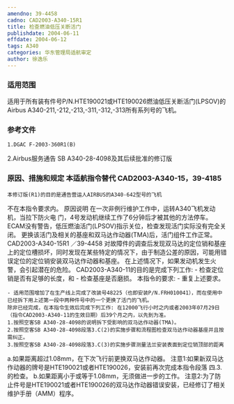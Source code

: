 ```yaml
---
amendno: 39-4458
cadno: CAD2003-A340-15R1
title: 检查燃油低压关断活门
publishdate: 2004-06-11
effdate: 2004-06-12
tags: A340
categories: 华东管理局适航审定
author: 徐逸乐
---
```


### 适用范围 
适用于所有装有件号P/N.HTE190021或HTE190026燃油低压关断活门(LPSOV)的Airbus A340-211,-212,-213,-311,-312,-313所有系列号的飞机。

<!--more-->
### 参考文件
    1.DGAC F-2003-360R1(B) 
2.Airbus服务通告 SB A340-28-4098及其后续批准的修订版

### 原因、措施和规定 本适航指令替代 CAD2003-A340-15，39-4185 
    本修订版(R1)的目的是通告营运人AIRBUS的A340-642型号的飞机
不在本指令要求内。     原因说明     在一次非例行维护工作中，运转A340飞机发动机，当拉下防火电
门，4号发动机继续工作了6分钟后才被其他的方法停车。ECAM没有警告，低压燃油活门(LPSOV)指示关位，检查发现活门实际没有完全关闭。    更换该活门及相关的基座和双马达作动器(TMA)后，活门组件工作正常。 
       CAD2003-A340-15R1   ／39-4458 
    对故障件的调查后发现双马达的定位销和基座上的定位槽损坏，同时发现在某些特定的情况下，由于制造公差的原因，可能用错误定位的定位销安装双马达作动器和基座。 
    在上述情况下，如果发动机发生火警，会引起潜在的危险。 CAD2003-A340-11的目的是完成下列工作: 
    - 检查定位销是否有足够的长度，和 
    - 检查基座是否磨损。     本指令的要求: 
    - 重复上述要求。 

    - 适用范围增加了在生产线上完成了改装号48225（也即安装P/N.FRH010041），而在使用中已经拆下用上述第一段中两种件号中的一个更换了活门的飞机。 
    除非已经完成，在本指令生效后完成下列工作: 在12000飞行小时之内或者2003年07月29日（指令CAD2003-A340-11的生效日期）后39个月之内，以先到为准。 
    1.按照空客SB A340-28-4098的说明拆下受影响的双马达作动器(TMA)。 
    2.按照空客SB A340-28-4098段落3.C(2)的实施步骤和流程图检查双马达作动器基座并且按需纠正。 
    3.按照空客SB A340-28-4098段落3.C(3)的实施步骤测量法兰安装表面到定位销顶部的距离 

a.如果距离超过1.08mm，在下次飞行前更换双马达作动器。 
注意1:如果新双马达作动器的牌号是HTE190021或者HTE190026，安装前再次完成本指令段落
四.3.的检查。 
b.如果距离小于或等于1.08mm，无须做进一步的工作。 
注意2:为了防止件号是HTE190021或者HTE190026的双马达作动器错误安装，已经修订了相关维护手册（AMM）程序。
